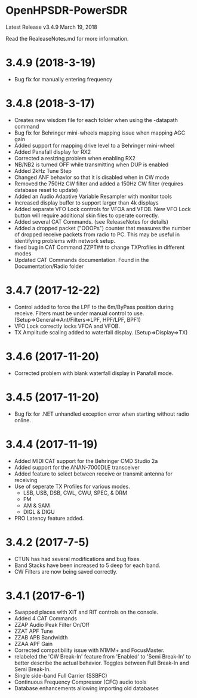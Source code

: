 # OpenHPSDR-PowerSDR

Latest Release v3.4.9 March 19, 2018

Read the RealeaseNotes.md for more information.

# 3.4.9 (2018-3-19)
- Bug fix for manually entering frequency

# 3.4.8 (2018-3-17)
- Creates new wisdom file for each folder when using the -datapath command
- Bug fix for Behringer mini-wheels mapping issue when mapping AGC gain
- Added support for mapping drive level to a Behringer mini-wheel
- Added Panafall display for RX2
- Corrected a resizing problem when enabling RX2
- NB/NB2 is turned OFF while transmitting when DUP is enabled
- Added 2kHz Tune Step
- Changed ANF behavior so that it is disabled when in CW mode
- Removed the 750Hz CW filter and added a 150Hz CW filter (requires database reset to update)
- Added an Audio Adaptive Variable Resampler with monitor tools
- Increased display buffer to support larger than 4k displays
- Added separate VFO Lock controls for VFOA and VFOB. New VFO Lock button will require additional skin files to operate correctly.
- Added several CAT Commands. (see ReleaseNotes for details)
- Added a dropped packet ("OOOPs") counter that measures the number of dropped receive packets from radio to PC. This may be useful in identifying problems with network setup.
- fixed bug in CAT Command ZZPT## to change TXProfiles in different modes
- Updated CAT Commands documentation. Found in the Documentation/Radio folder

# 3.4.7 (2017-12-22)
- Control added to force the LPF to the 6m/ByPass position during receive. Filters must be under manual control to use. (Setup=>General=>Ant/Filters=>LPF, HPF/LPF, BPF1)
- VFO Lock correctly locks VFOA and VFOB.
- TX Amplitude scaling added to waterfall display. (Setup=>Display=>TX)

# 3.4.6 (2017-11-20)
- Corrected problem with blank waterfall display in Panafall mode.

# 3.4.5 (2017-11-20)
- Bug fix for .NET unhandled exception error when starting without radio online.

# 3.4.4 (2017-11-19)
- Added MIDI CAT support for the Behringer CMD Studio 2a
- Added support for the ANAN-7000DLE transceiver
- Added feature to select between receive or transmit antenna for receiving
- Use of seperate TX Profiles for various modes. 
  - LSB, USB, DSB, CWL, CWU, SPEC, & DRM 
  - FM
  - AM & SAM 
  - DIGL & DIGU
- PRO Latency feature added.

# 3.4.2 (2017-7-5)
- CTUN has had several modifications and bug fixes.
- Band Stacks have been increased to 5 deep for each band.
- CW Filters are now being saved correctly.

# 3.4.1 (2017-6-1)
- Swapped places with XIT and RIT controls on the console.
- Added 4 CAT Commands
 - ZZAP Audio Peak Filter On/Off
 - ZZAT APF Tune
 - ZZAB APB Bandwidth
 - ZZAA APF Gain
- Corrected compatibility issue with N1MM+ and FocusMaster.
- relabeled the 'CW Break-In' feature from 'Enabled' to 'Semi Break-In' to better describe the actual behavior. Toggles between Full Break-In and Semi Break-In.
- Single side-band Full Carrier (SSBFC)
- Continuous Frequency Compressor (CFC) audio tools
- Database enhancements allowing importing old databases

